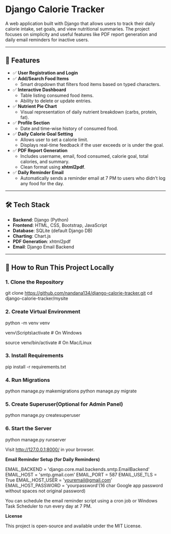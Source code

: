 # Django Calorie Tracker

A web application built with Django that allows users to track their daily calorie intake, set goals, and view nutritional summaries. The project focuses on simplicity and useful features like PDF report generation and daily email reminders for inactive users.

---

## 🌟 Features

- ✅ **User Registration and Login**
- ✅ **Add/Search Food Items**
  - Smart dropdown that filters food items based on typed characters.
- ✅ **Interactive Dashboard**
  - Table listing consumed food items.
  - Ability to delete or update entries.
- ✅ **Nutrient Pie Chart**
  - Visual representation of daily nutrient breakdown (carbs, protein, fat).
- ✅ **Profile Section**
  - Date and time-wise history of consumed food.
- ✅ **Daily Calorie Goal Setting**
  - Allows user to set a calorie limit.
  - Displays real-time feedback if the user exceeds or is under the goal.
- ✅ **PDF Report Generation**
  - Includes username, email, food consumed, calorie goal, total calories, and summary.
  - Clean format using **xhtml2pdf**.
- ✅ **Daily Reminder Email**
  - Automatically sends a reminder email at 7 PM to users who didn’t log any food for the day.

---

## 🛠️ Tech Stack

- **Backend**: Django (Python)
- **Frontend**: HTML, CSS, Bootstrap, JavaScript
- **Database**: SQLite (default Django DB)
- **Charting**: Chart.js
- **PDF Generation**: xhtml2pdf
- **Email**: Django Email Backend

---

## 🚀 How to Run This Project Locally

### 1. Clone the Repository

git clone https://github.com/nandana134/django-calorie-tracker.git
cd django-calorie-tracker/mysite

### 2. Create Virtual Environment

python -m venv venv

venv\Scripts\activate     # On Windows


source venv/bin/activate  # On Mac/Linux

### 3. Install Requirements

pip install -r requirements.txt

### 4. Run Migrations

python manage.py makemigrations
python manage.py migrate

### 5. Create Superuser(Optional for Admin Panel)

python manage.py createsuperuser

### 6. Start the Server

python manage.py runserver

Visit http://127.0.0.1:8000/ in your browser.

**Email Reminder Setup (for Daily Reminders)**

EMAIL_BACKEND = 'django.core.mail.backends.smtp.EmailBackend'
EMAIL_HOST = 'smtp.gmail.com'
EMAIL_PORT = 587
EMAIL_USE_TLS = True
EMAIL_HOST_USER = 'youremail@gmail.com'
EMAIL_HOST_PASSWORD = 'yourpassword'(16 char Google app password without spaces not original password)

You can schedule the email reminder script using a cron job or Windows Task Scheduler to run every day at 7 PM.

**License**

This project is open-source and available under the MIT License.








